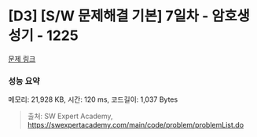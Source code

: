 # [D3] [S/W 문제해결 기본] 7일차 - 암호생성기 - 1225 

[문제 링크](https://swexpertacademy.com/main/code/problem/problemDetail.do?contestProbId=AV14uWl6AF0CFAYD) 

### 성능 요약

메모리: 21,928 KB, 시간: 120 ms, 코드길이: 1,037 Bytes



> 출처: SW Expert Academy, https://swexpertacademy.com/main/code/problem/problemList.do